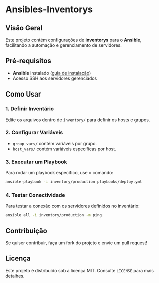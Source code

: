 # Ansibles-Inventorys

## Visão Geral
Este projeto contém configurações de **inventorys** para o **Ansible**, facilitando a automação e gerenciamento de servidores.


## Pré-requisitos
- **Ansible** instalado ([guia de instalação](https://docs.ansible.com/ansible/latest/installation_guide/intro_installation.html))
- Acesso SSH aos servidores gerenciados

## Como Usar
### 1. Definir Inventário
Edite os arquivos dentro de `inventory/` para definir os hosts e grupos.

### 2. Configurar Variáveis
- `group_vars/` contém variáveis por grupo.
- `host_vars/` contém variáveis específicas por host.

### 3. Executar um Playbook
Para rodar um playbook específico, use o comando:
```sh
ansible-playbook -i inventory/production playbooks/deploy.yml
```

### 4. Testar Conectividade
Para testar a conexão com os servidores definidos no inventário:
```sh
ansible all -i inventory/production -m ping
```

## Contribuição
Se quiser contribuir, faça um fork do projeto e envie um pull request!

## Licença
Este projeto é distribuído sob a licença MIT. Consulte `LICENSE` para mais detalhes.
